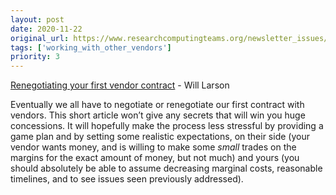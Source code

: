 ```yaml
---
layout: post
date: 2020-11-22
original_url: https://www.researchcomputingteams.org/newsletter_issues/0051
tags: ['working_with_other_vendors']
priority: 3
---
```


<!-- markdownlint-disable MD033 -->
<!-- markdownlint-disable MD041 -->
<!-- markdownlint-disable MD049 -->

[Renegotiating your first vendor contract](https://lethain.com/renegotiate-first-vendor-contract/) - Will Larson

Eventually we all have to negotiate or renegotiate our first contract with vendors.  This short article won’t give any secrets that will win you huge concessions.  It will hopefully make the process less stressful by providing a game plan and by setting some realistic expectations, on their side (your vendor wants money, and is willing to make some *small* trades on the margins for the exact amount of money, but not much) and yours (you should absolutely be able to assume decreasing marginal costs, reasonable timelines, and to see issues seen previously addressed).

